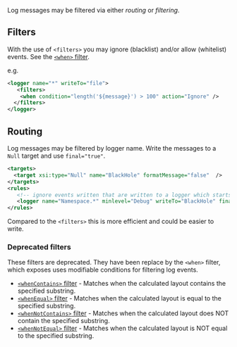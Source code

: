 Log messages may be filtered via either _routing_ or _filtering_.

## Filters

With the use of `<filters>` you may ignore (blacklist) and/or allow (whitelist) events. See the [`<when>` filter](When-filter).

e.g.
```xml
<logger name="*" writeTo="file">
   <filters>
    <when condition="length('${message}') > 100" action="Ignore" />
  </filters>
</logger> 
```

## Routing

Log messages may be filtered by logger name. Write the messages to a `Null` target and use `final="true"`.

```xml
<targets>
  <target xsi:type="Null" name="BlackHole" formatMessage="false"  />
</targets>
<rules>
   <!-- ignore events written that are written to a logger which starts with "Namespace." -->
   <logger name="Namespace.*" minlevel="Debug" writeTo="BlackHole" final="true" />     
</rules>
```

Compared to the `<filters>` this is more efficient and could be easier to write. 

### Deprecated filters

These filters are deprecated. They have been replace by the `<when>` filter, which exposes uses modifiable conditions for filtering log events.

* [`<whenContains>` filter](WhenContains-filter) - Matches when the calculated layout contains the specified substring. 
* [`<whenEqual>` filter](WhenEqual-filter) - Matches when the calculated layout is equal to the specified substring. 
* [`<whenNotContains>` filter](WhenNotContains-filter) - Matches when the calculated layout does NOT contain the specified substring. 
* [`<whenNotEqual>` filter](WhenNotEqual-filter) - Matches when the calculated layout is NOT equal to the specified substring. 